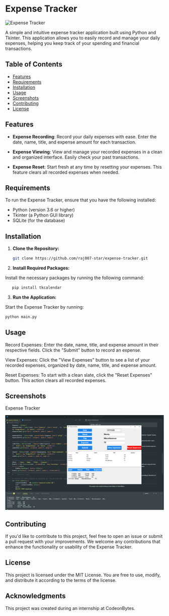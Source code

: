 # Expense Tracker

![Expense Tracker](expense_tracker_screenshot.png)

A simple and intuitive expense tracker application built using Python and Tkinter. This application allows you to easily record and manage your daily expenses, helping you keep track of your spending and financial transactions.

## Table of Contents
- [Features](#features)
- [Requirements](#requirements)
- [Installation](#installation)
- [Usage](#usage)
- [Screenshots](#screenshots)
- [Contributing](#contributing)
- [License](#license)

## Features

- **Expense Recording**: Record your daily expenses with ease. Enter the date, name, title, and expense amount for each transaction.

- **Expense Viewing**: View and manage your recorded expenses in a clean and organized interface. Easily check your past transactions.

- **Expense Reset**: Start fresh at any time by resetting your expenses. This feature clears all recorded expenses when needed.

## Requirements

To run the Expense Tracker, ensure that you have the following installed:

- Python (version 3.6 or higher)
- Tkinter (a Python GUI library)
- SQLite (for the database)

## Installation

1. **Clone the Repository:**

    ```bash
    git clone https://github.com/raj007-star/expense-tracker.git

2. **Install Required Packages:**

Install the necessary packages by running the following command:

```bash
   pip install tkcalendar
```
3. **Run the Application:**

Start the Expense Tracker by running:

```bash 
python main.py
```

## Usage
Record Expenses: Enter the date, name, title, and expense amount in their respective fields. Click the "Submit" button to record an expense.

View Expenses: Click the "View Expenses" button to see a list of your recorded expenses, organized by date, name, title, and expense amount.

Reset Expenses: To start with a clean slate, click the "Reset Expenses" button. This action clears all recorded expenses.

## Screenshots
Expense Tracker

 ![Expense Tracker](<Screenshot (524).png>)

## Contributing
If you'd like to contribute to this project, feel free to open an issue or submit a pull request with your improvements. We welcome any contributions that enhance the functionality or usability of the Expense Tracker.

## License
This project is licensed under the MIT License. You are free to use, modify, and distribute it according to the terms of the license.

## Acknowledgments
This project was created during an internship at CodeonBytes.